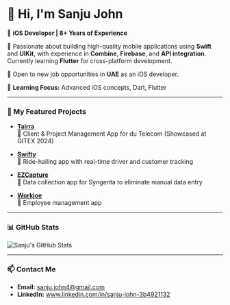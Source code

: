 # 👋 Hi, I'm Sanju John  
🚀 **iOS Developer | 8+ Years of Experience**  

🔧 Passionate about building high-quality mobile applications using **Swift** and **UIKit**, with experience in **Combine**, **Firebase**, and **API integration**. Currently learning **Flutter** for cross-platform development.  

💼 Open to new job opportunities in **UAE** as an iOS developer.  

🌱 **Learning Focus:** Advanced iOS concepts, Dart, Flutter  

---

### 🚀 My Featured Projects  

- **[Tairra](https://apps.apple.com/ae/app/tairra/id6473899064)**  
  📱 Client & Project Management App for du Telecom (Showcased at GITEX 2024)  

- **[Swifty](#)**  
  🚖 Ride-hailing app with real-time driver and customer tracking  

- **[EZCapture](#)**  
  🌾 Data collection app for Syngenta to eliminate manual data entry  

- **[Workjoe](https://apps.apple.com/ae/app/workjoe/id1453800557)**  
  🏢 Employee management app  

---

### 📊 GitHub Stats  

![Sanju's GitHub Stats](https://github-readme-stats.vercel.app/api?username=sanjuroji&show_icons=true&theme=radical)  

---

### 📫 Contact Me  
- **Email:** sanju.john4@gmail.com  
- **LinkedIn:** www.linkedin.com/in/sanju-john-3b4921132  
